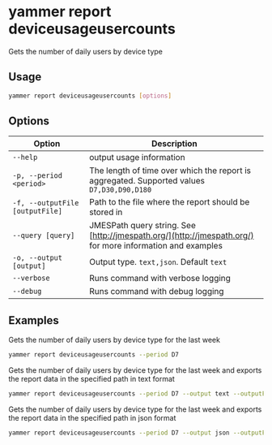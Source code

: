 # yammer report deviceusageusercounts

Gets the number of daily users by device type

## Usage

```sh
yammer report deviceusageusercounts [options]
```

## Options

Option|Description
------|-----------
`--help`|output usage information
`-p, --period <period>`|The length of time over which the report is aggregated. Supported values `D7,D30,D90,D180`
`-f, --outputFile [outputFile]`|Path to the file where the report should be stored in
`--query [query]`|JMESPath query string. See [http://jmespath.org/](http://jmespath.org/) for more information and examples
`-o, --output [output]`|Output type. `text,json`. Default `text`
`--verbose`|Runs command with verbose logging
`--debug`|Runs command with debug logging

## Examples

Gets the number of daily users by device type for the last week

```sh
yammer report deviceusageusercounts --period D7
```

Gets the number of daily users by device type for the last week and exports the report data in the specified path in text format

```sh
yammer report deviceusageusercounts --period D7 --output text --outputFile "deviceusageusercounts.txt"
```

Gets the number of daily users by device type for the last week and exports the report data in the specified path in json format

```sh
yammer report deviceusageusercounts --period D7 --output json --outputFile "deviceusageusercounts.json"
```
